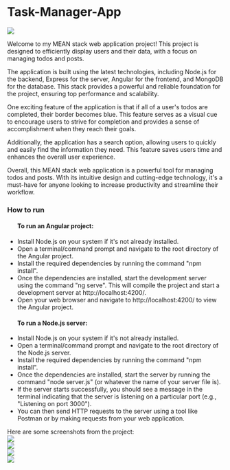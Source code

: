 # Task-Manager-App
 <img src="https://user-images.githubusercontent.com/129841851/230585486-16aaff39-b1d2-47ab-b53e-668cdbfea73a.png"><br/>
 
Welcome to my MEAN stack web application project!
This project is designed to efficiently display users and their data, with a focus on managing todos and posts.

The application is built using the latest technologies, including Node.js for the backend, Express for the server, Angular for the frontend, and MongoDB for the database.
This stack provides a powerful and reliable foundation for the project, ensuring top performance and scalability.

One exciting feature of the application is that if all of a user's todos are completed, their border becomes blue.
This feature serves as a visual cue to encourage users to strive for completion and provides a sense of accomplishment when they reach their goals.

Additionally, the application has a search option, allowing users to quickly and easily find the information they need. This feature saves users time and enhances the overall user experience.

Overall, this MEAN stack web application is a powerful tool for managing todos and posts. With its intuitive design and cutting-edge technology, it's a must-have for anyone looking to increase productivity and streamline their workflow.
<h3>How to run </h3>
<ul>
 <h4> To run an Angular project: </h4>

<li>Install Node.js on your system if it's not already installed.</li>
<li> Open a terminal/command prompt and navigate to the root directory of the Angular project.</li>
<li> Install the required dependencies by running the command "npm install".</li>
<li>Once the dependencies are installed, start the development server using the command "ng serve".
 This will compile the project and start a development server at http://localhost:4200/.</li>
<li> Open your web browser and navigate to http://localhost:4200/ to view the Angular project.</li>
 
  <h4> To run a Node.js server: </h4>
 <li> Install Node.js on your system if it's not already installed.</li>
 <li> Open a terminal/command prompt and navigate to the root directory of the Node.js server.</li>
 <li> Install the required dependencies by running the command "npm install".</li>
 <li> Once the dependencies are installed, start the server by running the command "node server.js" (or whatever the name of your server file is).</li>
 <li> If the server starts successfully, you should see a message in the terminal indicating that the server is listening on a particular port (e.g., "Listening on port 3000").</li>
 <li> You can then send HTTP requests to the server using a tool like Postman or by making requests from your web application.</li>
 
</ul>


Here are some screenshots from the project: <br/>
<img src="https://user-images.githubusercontent.com/129841851/230610275-0f5db793-4bef-4725-ac6b-511ac6f9524d.png"><br/>
<img src="https://user-images.githubusercontent.com/129841851/230613126-98612ee1-c865-4145-b681-e6d7a7a67d1f.png"><br/>
<img src="https://user-images.githubusercontent.com/129841851/230613359-aed962e1-de25-4010-9f56-5bee655af3ee.png"><br/>
<img src="https://user-images.githubusercontent.com/129841851/230613938-d752ed33-8539-43a0-8705-45548c2178bf.png"><br/>




